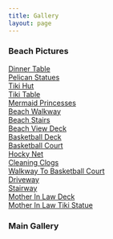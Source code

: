 ```yaml
---
title: Gallery
layout: page
---
```

### Beach Pictures
[Dinner Table](https://lwflouisa.github.io/NumeroHexDiaries/Gallery/images/2021-10-29-dinnertable)<br />
[Pelican Statues](https://lwflouisa.github.io/NumeroHexDiaries/Gallery/images/2021-10-29-pelicans)<br />
[Tiki Hut](https://lwflouisa.github.io/NumeroHexDiaries/Gallery/images/2021-10-25-tikihut)<br />
[Tiki Table](https://lwflouisa.github.io/NumeroHexDiaries/Gallery/images/2021-10-29-tikitable)<br />
[Mermaid Princesses](https://lwflouisa.github.io/NumeroHexDiaries/Gallery/images/2021-10-26-mermaidprincess)<br />
[Beach Walkway](https://lwflouisa.github.io/NumeroHexDiaries/Gallery/images/2021-10-24-beachwalkway)<br />
[Beach Stairs](https://lwflouisa.github.io/NumeroHexDiaries/Gallery/images/2021-10-24-beachstairs)<br />
[Beach View Deck](https://lwflouisa.github.io/NumeroHexDiaries/Gallery/images/2021-10-29-beachviewhut)<br />
[Basketball Deck](https://lwflouisa.github.io/NumeroHexDiaries/Gallery/images/2021-10-24-basketballdeck)<br />
[Basketball Court](https://lwflouisa.github.io/NumeroHexDiaries/Gallery/images/2021-10-29-basketballcourt)<br />
[Hocky Net](https://lwflouisa.github.io/NumeroHexDiaries/Gallery/images/2021-10-29-hockynet)<br />
[Cleaning Clogs](https://lwflouisa.github.io/NumeroHexDiaries/Gallery/images/2021-10-29-cleaningclogs)<br />
[Walkway To Basketball Court](https://lwflouisa.github.io/NumeroHexDiaries/Gallery/images/2021-10-29-walkwaytocourt)<br />
[Driveway](https://lwflouisa.github.io/NumeroHexDiaries/Gallery/images/2021-10-29-driveway)<br />
[Stairway](https://lwflouisa.github.io/NumeroHexDiaries/Gallery/images/2921-10-29-stairway)<br />
[Mother In Law Deck](https://lwflouisa.github.io/NumeroHexDiaries/Gallery/images/2021-10-29-motherinlawdeck)<br />
[Mother In Law Tiki Statue](https://lwflouisa.github.io/NumeroHexDiaries/Gallery/images/2021-10-29-doorstatue)<br />

### Main Gallery
